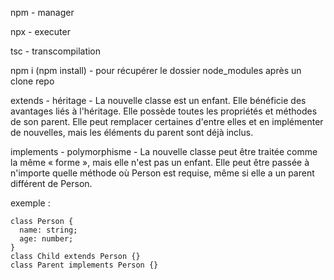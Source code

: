 npm - manager

npx - executer

tsc - transcompilation

npm i (npm install) - pour récupérer le dossier node_modules après un clone repo

extends - héritage - La nouvelle classe est un enfant. Elle bénéficie des avantages liés à l'héritage. Elle possède toutes les propriétés et méthodes de son parent. Elle peut remplacer certaines d'entre elles et en implémenter de nouvelles, mais les éléments du parent sont déjà inclus.

implements - polymorphisme - La nouvelle classe peut être traitée comme la même « forme », mais elle n'est pas un enfant. Elle peut être passée à n'importe quelle méthode où Person est requise, même si elle a un parent différent de Person.

exemple :
```
class Person {
  name: string;
  age: number;
}
class Child extends Person {}
class Parent implements Person {}
```